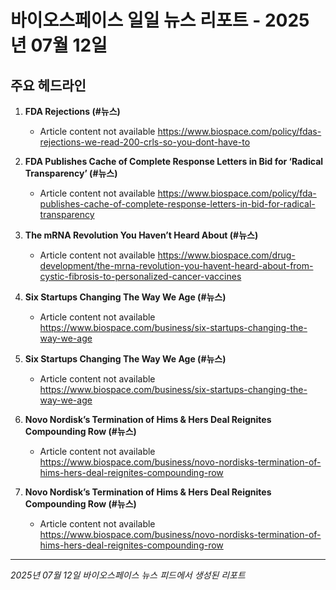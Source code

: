 # 바이오스페이스 일일 뉴스 리포트 - 2025년 07월 12일


## 주요 헤드라인

1. **FDA Rejections (#뉴스)**
   - Article content not available
   <https://www.biospace.com/policy/fdas-rejections-we-read-200-crls-so-you-dont-have-to>

2. **FDA Publishes Cache of Complete Response Letters in Bid for ‘Radical Transparency’ (#뉴스)**
   - Article content not available
   <https://www.biospace.com/policy/fda-publishes-cache-of-complete-response-letters-in-bid-for-radical-transparency>

3. **The mRNA Revolution You Haven’t Heard About (#뉴스)**
   - Article content not available
   <https://www.biospace.com/drug-development/the-mrna-revolution-you-havent-heard-about-from-cystic-fibrosis-to-personalized-cancer-vaccines>

4. **Six Startups Changing The Way We Age (#뉴스)**
   - Article content not available
   <https://www.biospace.com/business/six-startups-changing-the-way-we-age>

5. **Six Startups Changing The Way We Age (#뉴스)**
   - Article content not available
   <https://www.biospace.com/business/six-startups-changing-the-way-we-age>

6. **Novo Nordisk’s Termination of Hims & Hers Deal Reignites Compounding Row (#뉴스)**
   - Article content not available
   <https://www.biospace.com/business/novo-nordisks-termination-of-hims-hers-deal-reignites-compounding-row>

7. **Novo Nordisk’s Termination of Hims & Hers Deal Reignites Compounding Row (#뉴스)**
   - Article content not available
   <https://www.biospace.com/business/novo-nordisks-termination-of-hims-hers-deal-reignites-compounding-row>


---
*2025년 07월 12일 바이오스페이스 뉴스 피드에서 생성된 리포트*